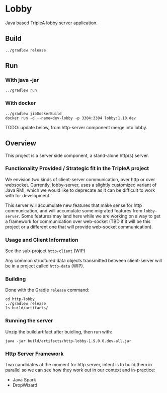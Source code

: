 # Lobby

Java based TripleA lobby server application.

## Build

```
../gradlew release
```


## Run

### With java -jar
```
../gradlew run
```

### With docker
```
../gradlew jibDockerBuild
docker run -d --name=dev-lobby -p 3304:3304 lobby:1.10.dev
```

TODO: update below, from http-server component merge into lobby.

## Overview

This project is a server side component, a stand-alone http(s) server.

### Functionality Provided / Strategic fit in the TripleA project

We envision two kinds of client-server communication, over http or over websocket.
Currently, lobby-server, uses a slightly customized variant of Java RMI, which we 
would like to deprecate as it  can be difficult to work with for development.

This server will accumulate new features that make sense for http communication,
and will accumulate some migrated features from `lobby-server`. Some features may
land here while we are working on a way to get a framework for communication
over web-socket (TBD if it will be this project or a different one 
that will provide web-socket communication).


### Usage and Client Information

See the sub-project `http-client` (WIP)

Any common structured data objects transmitted between client-server 
will be in a project called `http-data` (WIP).

### Building

Done with the Gradle `release` command:
```
cd http-lobby
../gradlew release
ls build/artifacts/
```

### Running the server

Unzip the build artifact after buidling, then run with:
```
java -jar build/artifacts/http-lobby-1.9.0.0.dev-all.jar
```

### Http Server Framework

Two candidates at the moment for http server, intent is to build them in parallel
so we can see how they work out in our context and in-practice:

* Java Spark
* DropWizard

